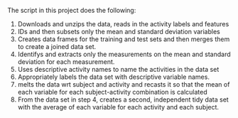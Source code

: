 The script in this project does the following:

1.  Downloads and unzips the data, reads in the activity labels and features
2.  IDs and then subsets only the mean and standard deviation variables
3.  Creates data frames for the training and test sets and then merges them to create a joined data set.
4.  Identifys and extracts only the measurements on the mean and standard deviation for each measurement. 
5.  Uses descriptive activity names to name the activities in the data set
6.  Appropriately labels the data set with descriptive variable names. 
7.  melts the data wrt subject and activity and recasts it so that the mean of each variable for each subject-activity combination is calculated
8.  From the data set in step 4, creates a second, independent tidy data set with the average of each variable for each activity and each subject.
